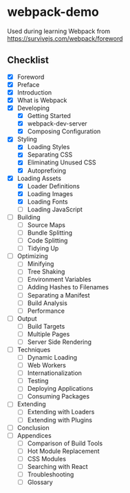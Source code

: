 # webpack-demo
Used during learning Webpack from https://survivejs.com/webpack/foreword

## Checklist
- [x] Foreword
- [x] Preface
- [x] Introduction
- [x] What is Webpack
- [x] Developing
   - [x] Getting Started
   - [x] webpack-dev-server
   - [x] Composing Configuration
- [x] Styling
   - [x] Loading Styles
   - [x] Separating CSS
   - [x] Eliminating Unused CSS
   - [x] Autoprefixing
- [x] Loading Assets
   - [x] Loader Definitions
   - [x] Loading Images
   - [x] Loading Fonts
   - [ ] Loading JavaScript
- [ ] Building
   - [ ] Source Maps
   - [ ] Bundle Splitting
   - [ ] Code Splitting
   - [ ] Tidying Up
- [ ] Optimizing
   - [ ] Minifying
   - [ ] Tree Shaking
   - [ ] Environment Variables
   - [ ] Adding Hashes to Filenames
   - [ ] Separating a Manifest
   - [ ] Build Analysis
   - [ ] Performance
- [ ] Output
   - [ ] Build Targets
   - [ ] Multiple Pages
   - [ ] Server Side Rendering
- [ ] Techniques
   - [ ] Dynamic Loading
   - [ ] Web Workers
   - [ ] Internationalization
   - [ ] Testing
   - [ ] Deploying Applications
   - [ ] Consuming Packages
- [ ] Extending
   - [ ] Extending with Loaders
   - [ ] Extending with Plugins
- [ ] Conclusion
- [ ] Appendices
   - [ ] Comparison of Build Tools
   - [ ] Hot Module Replacement
   - [ ] CSS Modules
   - [ ] Searching with React
   - [ ] Troubleshooting
   - [ ] Glossary